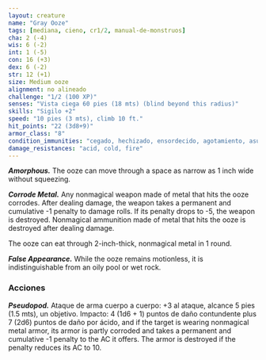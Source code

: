 ```yaml
---
layout: creature
name: "Gray Ooze"
tags: [mediana, cieno, cr1/2, manual-de-monstruos]
cha: 2 (-4)
wis: 6 (-2)
int: 1 (-5)
con: 16 (+3)
dex: 6 (-2)
str: 12 (+1)
size: Medium ooze
alignment: no alineado
challenge: "1/2 (100 XP)"
senses: "Vista ciega 60 pies (18 mts) (blind beyond this radius)"
skills: "Sigilo +2"
speed: "10 pies (3 mts), climb 10 ft."
hit_points: "22 (3d8+9)"
armor_class: "8"
condition_immunities: "cegado, hechizado, ensordecido, agotamiento, asustado, prone"
damage_resistances: "acid, cold, fire"
---
```


***Amorphous.*** The ooze can move through a space as narrow as 1 inch wide without squeezing.

***Corrode Metal.*** Any nonmagical weapon made of metal that hits the ooze corrodes. After dealing damage, the weapon takes a permanent and cumulative -1 penalty to damage rolls. If its penalty drops to -5, the weapon is destroyed. Nonmagical ammunition made of metal that hits the ooze is destroyed after dealing damage.

The ooze can eat through 2-inch-thick, nonmagical metal in 1 round.

***False Appearance.*** While the ooze remains motionless, it is indistinguishable from an oily pool or wet rock.

### Acciones

***Pseudopod.*** Ataque de arma cuerpo a cuerpo: +3 al ataque, alcance 5 pies (1.5 mts), un objetivo. Impacto: 4 (1d6 + 1) puntos de daño contundente plus 7 (2d6) puntos de daño por ácido, and if the target is wearing nonmagical metal armor, its armor is partly corroded and takes a permanent and cumulative -1 penalty to the AC it offers. The armor is destroyed if the penalty reduces its AC to 10.